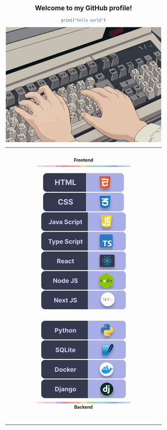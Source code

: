 <h2 align="center">Welcome to my GitHub profile!</h2>
<div align="center">

```python
print("hello world")
```

</div>
<div align="center">
<img src="./img/keyboard.gif" alt="keyboard"  style="width:500px;"/>
<hr />
</div>
<br />
<div align="center" >
<strong>Frontend</strong>
<div align="center"><img src="./img/line.png" alt="line"  width="300" /></div>
<br />
<img src="./img/SteckTechnology/HTML.svg" alt="HTML"/>
<img src="./img/SteckTechnology/CSS.svg" alt="CSS"/>
<img src="./img/SteckTechnology/JavaScript.svg" alt="JS"/>
<br />
<!-- <br /> -->
<img src="./img/SteckTechnology/TypeScript.svg" alt="TS"/>
<img src="./img/SteckTechnology/React.svg" alt="ract"/>
<img src="./img/SteckTechnology/NodeJS.svg" alt="NodeJS"/>
<img src="./img/SteckTechnology/NextJS.svg" alt="NextJS"/>
</div>
<br />
<div align="center" >
<br />
<img src="./img/SteckTechnology/Python.svg" alt="NextJS"/>
<img src="./img/SteckTechnology/SQLite.svg" alt="NextJS"/>
<img src="./img/SteckTechnology/Docker.svg" alt="NextJS"/>
<img src="./img/SteckTechnology/Django.svg" alt="NextJS"/>
<div align="center"><img src="./img/line.png" alt="line"  width="300" /></div>
<strong>Backend</strong>
</div>
<br />
<br />
<hr/>
